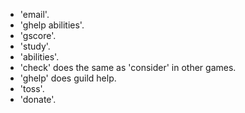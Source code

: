* 'email'.
* 'ghelp abilities'.
* 'gscore'.
* 'study'.
* 'abilities'.
* 'check' does the same as 'consider' in other games.
* 'ghelp' does guild help.
* 'toss'.
* 'donate'.
